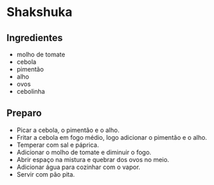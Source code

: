 # Shakshuka

## Ingredientes

* molho de tomate
* cebola
* pimentão
* alho
* ovos
* cebolinha

## Preparo

* Picar a cebola, o pimentão e o alho.
* Fritar a cebola em fogo médio, logo adicionar o pimentão e o alho. 
* Temperar com sal e páprica.
* Adicionar o molho de tomate e diminuir o fogo.
* Abrir espaço na mistura e quebrar dos ovos no meio.
* Adicionar água para cozinhar com o vapor.
* Servir com pão pita.
